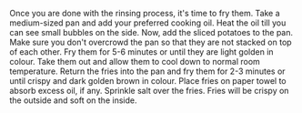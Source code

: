 Once you are done with the rinsing process, it's time to fry them.
Take a medium-sized pan and add your preferred cooking oil. Heat the oil till you can see small bubbles on the side.
Now, add the sliced potatoes to the pan. Make sure you don't overcrowd the pan so that they are not stacked on top of each other.
Fry them for 5-6 minutes or until they are light golden in colour.
Take them out and allow them to cool down to normal room temperature.
Return the fries into the pan and fry them for 2-3 minutes or until crispy and dark golden brown in colour.
Place fries on paper towel to absorb excess oil, if any.
Sprinkle salt over the fries. Fries will be crispy on the outside and soft on the inside.